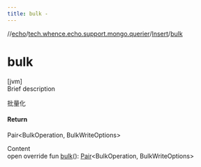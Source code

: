 ```yaml
---
title: bulk -
---
```

//[echo](../../index.md)/[tech.whence.echo.support.mongo.querier](../index.md)/[Insert](index.md)/[bulk](bulk.md)



# bulk  
[jvm]  
Brief description  


批量化



#### Return  


Pair<BulkOperation, BulkWriteOptions>

  
Content  
open override fun [bulk](bulk.md)(): [Pair](https://kotlinlang.org/api/latest/jvm/stdlib/kotlin/-pair/index.html)<BulkOperation, BulkWriteOptions>  



